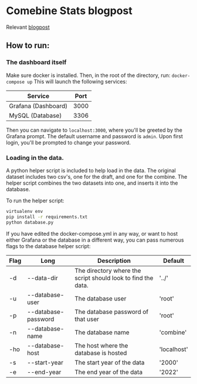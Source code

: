 # Comebine Stats blogpost

Relevant [blogpost](https://mitchellweg.github.io/combine-stats-part-1/)

## How to run:

### The dashboard itself

Make sure docker is installed. Then, in the root of the directory, run: `docker-compose up`
This will launch the following services:

| Service             | Port |
|---------------------|------|
| Grafana (Dashboard) | 3000 |
| MySQL (Database)    | 3306 |


Then you can navigate to `localhost:3000`, where you'll be greeted by the Grafana prompt.
The default username and password is `admin`. 
Upon first login, you'll be prompted to change your password.

### Loading in the data.
A python helper script is included to help load in the data.
The original dataset includes two csv's, one for the draft, and one for the combine.
The helper script combines the two datasets into one, and inserts it into the database.

To run the helper script:

```bash
virtualenv env
pip install -r requirements.txt
python database.py
```

If you have edited the docker-compose.yml in any way, or want to host either Grafana or the database in a different way, you can pass numerous flags to the database helper script:

| Flag | Long                | Description                                                  | Default     |
|------|---------------------|--------------------------------------------------------------|-------------|
| -d   | --data-dir          | The directory where the script should look to find the data. | '../'       |
| -u   | --database-user     | The database user                                            | 'root'      |
| -p   | --database-password | The database password of that user                           | 'root'      |
| -n   | --database-name     | The database name                                            | 'combine'   |
| -ho  | --database-host     | The host where the database is hosted                        | 'localhost' |
| -s   | --start-year        | The start year of the data                                   | '2000'      |
| -e   | --end-year          | The end year of the data                                     | '2022'      |

